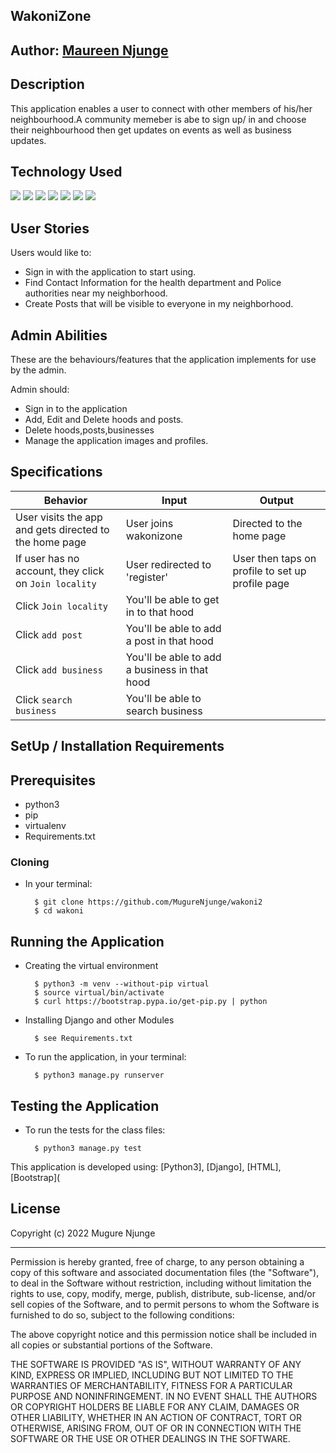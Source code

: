 ## WakoniZone


## Author: [Maureen Njunge](https://github.com/MugureNjunge)

## Description
This application enables a user to connect with other members of his/her neighbourhood.A community memeber is abe to sign up/ in and choose their neighbourhood then get updates on events as well as business updates.




## Technology Used

![](https://img.shields.io/badge/Code-bootstrap-informational?style=flat&logo=bootstrap&logoColor=white&color=brightgreen)
![](https://img.shields.io/badge/Code-django-informational?style=flat&logo=django&logoColor=white&color=brightgreen)
![](https://img.shields.io/badge/Code-postgress-informational?style=flat&logo=postgress&logoColor=white&color=brightgreen)
![](https://img.shields.io/badge/Code-django-rest-framework-informational?style=flat&logo=javascript&logoColor=white&color=brightgreen)
![](https://img.shields.io/badge/Code-HTML5-informational?style=flat&logo=html5&logoColor=white&color=brightgreen)
![](https://img.shields.io/badge/Code-python-informational?style=flat&logo=python&logoColor=white&color=brightgreen)
![](https://img.shields.io/badge/Code-JavaScript-informational?style=flat&logo=javascript&logoColor=white&color=brightgreen)



## User Stories

Users would like to:
* Sign in with the application to start using.
* Find Contact Information for the health department and Police authorities near my neighborhood.
* Create Posts that will be visible to everyone in my neighborhood.


## Admin Abilities
These are the behaviours/features that the application implements for use by the admin.

Admin should:
* Sign in to the application
* Add, Edit and Delete hoods and posts.
* Delete hoods,posts,businesses
* Manage the application images and profiles.


## Specifications
| Behavior            | Input                         | Output                        | 
| ------------------- | ----------------------------- | ----------------------------- |
| User visits the app and gets directed to the home page  | User joins wakonizone | Directed to the home page | 
If user has no account, they click on `Join locality` | User redirected to 'register'  | User then taps on profile to set up profile page |
|Click `Join locality` |You'll be able to get in to that hood| 
| Click `add post` | You'll be able to add a post in that hood| 
| Click `add business` | You'll be able to add a business in that hood| 
| Click `search business` | You'll be able to search business| 

## SetUp / Installation Requirements
## Prerequisites
* python3
* pip
* virtualenv
* Requirements.txt

### Cloning
* In your terminal:

        $ git clone https://github.com/MugureNjunge/wakoni2
        $ cd wakoni

## Running the Application
* Creating the virtual environment

        $ python3 -m venv --without-pip virtual
        $ source virtual/bin/activate
        $ curl https://bootstrap.pypa.io/get-pip.py | python

* Installing Django and other Modules

        $ see Requirements.txt

* To run the application, in your terminal:

        $ python3 manage.py runserver

## Testing the Application
* To run the tests for the class files:

        $ python3 manage.py test

This application is developed using: 
[Python3],
[Django],
[HTML],
[Bootstrap](

## License

Copyright (c) 2022 Mugure Njunge

------------

Permission is hereby granted, free of charge, to any person obtaining a copy of this software and associated documentation files (the "Software"), to deal in the Software without restriction, including without limitation the rights to use, copy, modify, merge, publish, distribute, sub-license, and/or sell copies of the Software, and to permit persons to whom the Software is furnished to do so, subject to the following conditions:

The above copyright notice and this permission notice shall be included in all copies or substantial portions of the Software.

THE SOFTWARE IS PROVIDED "AS IS", WITHOUT WARRANTY OF ANY KIND, EXPRESS OR IMPLIED, INCLUDING BUT NOT LIMITED TO THE WARRANTIES OF MERCHANTABILITY, FITNESS FOR A PARTICULAR PURPOSE AND NONINFRINGEMENT. IN NO EVENT SHALL THE AUTHORS OR COPYRIGHT HOLDERS BE LIABLE FOR ANY CLAIM, DAMAGES OR OTHER LIABILITY, WHETHER IN AN ACTION OF CONTRACT, TORT OR OTHERWISE, ARISING FROM, OUT OF OR IN CONNECTION WITH THE SOFTWARE OR THE USE OR OTHER DEALINGS IN THE SOFTWARE.
